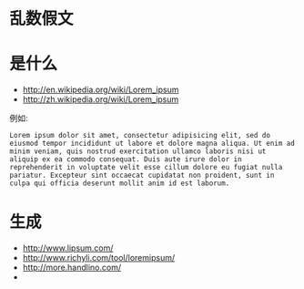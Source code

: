 #  乱数假文

# 是什么

* http://en.wikipedia.org/wiki/Lorem_ipsum
* http://zh.wikipedia.org/wiki/Lorem_ipsum

例如:

	Lorem ipsum dolor sit amet, consectetur adipisicing elit, sed do eiusmod tempor incididunt ut labore et dolore magna aliqua. Ut enim ad minim veniam, quis nostrud exercitation ullamco laboris nisi ut aliquip ex ea commodo consequat. Duis aute irure dolor in reprehenderit in voluptate velit esse cillum dolore eu fugiat nulla pariatur. Excepteur sint occaecat cupidatat non proident, sunt in culpa qui officia deserunt mollit anim id est laborum.


# 生成

* http://www.lipsum.com/
* http://www.richyli.com/tool/loremipsum/
* http://more.handlino.com/
* 
